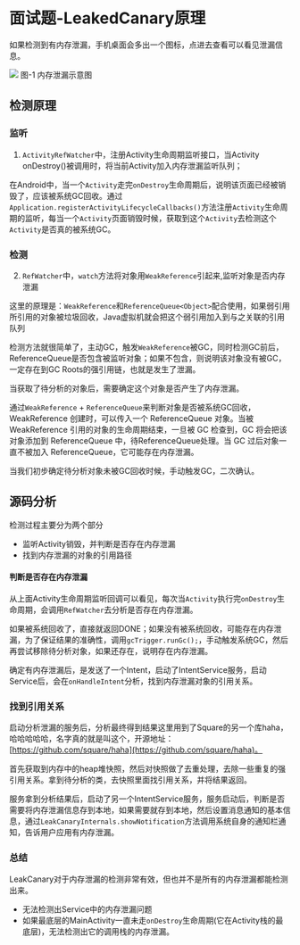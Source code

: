 面试题-LeakedCanary原理
===
如果检测到有内存泄漏，手机桌面会多出一个图标，点进去查看可以看见泄漏信息。

![](https://img-blog.csdn.net/20171010200228346?watermark/2/text/aHR0cDovL2Jsb2cuY3Nkbi5uZXQveGlhb2hhbmx1bw==/font/5a6L5L2T/fontsize/400/fill/I0JBQkFCMA==/dissolve/70/gravity/SouthEast)
图-1 内存泄漏示意图

## 检测原理

### 监听

1. `ActivityRefWatcher`中，注册Activity生命周期监听接口，当Activity onDestroy()被调用时，将当前Activity加入内存泄漏监听队列；

在Android中，当一个`Activity`走完`onDestroy`生命周期后，说明该页面已经被销毁了，应该被系统GC回收。通过`Application.registerActivityLifecycleCallbacks()`方法注册`Activity`生命周期的监听，每当一个`Activity`页面销毁时候，获取到这个`Activity`去检测这个`Activity`是否真的被系统GC。

### 检测

2. `RefWatcher`中，`watch`方法将对象用`WeakReference`引起来,监听对象是否内存泄漏

这里的原理是：`WeakReference`和`ReferenceQueue<Object>`配合使用，如果弱引用所引用的对象被垃圾回收，Java虚拟机就会把这个弱引用加入到与之关联的引用队列

检测方法就很简单了，主动GC，触发`WeakReference`被GC，同时检测GC前后，ReferenceQueue是否包含被监听对象；如果不包含，则说明该对象没有被GC，一定存在到GC Roots的强引用链，也就是发生了泄漏。

当获取了待分析的对象后，需要确定这个对象是否产生了内存泄漏。

通过`WeakReference` + `ReferenceQueue`来判断对象是否被系统GC回收，WeakReference 创建时，可以传入一个 ReferenceQueue 对象。当被 WeakReference 引用的对象的生命周期结束，一旦被 GC 检查到，GC 将会把该对象添加到 ReferenceQueue 中，待ReferenceQueue处理。当 GC 过后对象一直不被加入 ReferenceQueue，它可能存在内存泄漏。

当我们初步确定待分析对象未被GC回收时候，手动触发GC，二次确认。

## 源码分析

检测过程主要分为两个部分

*   监听Activity销毁，并判断是否存在内存泄漏
*   找到内存泄漏的对象的引用路径

#### 判断是否存在内存泄漏

从上面Activity生命周期监听回调可以看见，每次当`Activity`执行完`onDestroy`生命周期，会调用`RefWatcher`去分析是否存在内存泄漏。

如果被系统回收了，直接就返回DONE；如果没有被系统回收，可能存在内存泄漏，为了保证结果的准确性，调用`gcTrigger.runGc();`，手动触发系统GC，然后再尝试移除待分析对象，如果还存在，说明存在内存泄漏。

确定有内存泄漏后，是发送了一个Intent，启动了IntentService服务，启动Service后，会在`onHandleIntent`分析，找到内存泄漏对象的引用关系。

### 找到引用关系
启动分析泄漏的服务后，分析最终得到结果这里用到了Square的另一个库haha，哈哈哈哈哈，名字真的就是叫这个，开源地址：[https://github.com/square/haha](https://github.com/square/haha)。

首先获取到内存中的heap堆快照，然后对快照做了去重处理，去除一些重复的强引用关系。拿到待分析的类，去快照里面找引用关系，并将结果返回。

服务拿到分析结果后，启动了另一个IntentService服务，服务启动后，判断是否需要将内存泄漏信息存到本地，如果需要就存到本地，然后设置消息通知的基本信息，通过`LeakCanaryInternals.showNotification`方法调用系统自身的通知栏通知，告诉用户应用有内存泄漏。

### 总结

LeakCanary对于内存泄漏的检测非常有效，但也并不是所有的内存泄漏都能检测出来。

*   无法检测出Service中的内存泄漏问题
*   如果最底层的MainActivity一直未走`onDestroy`生命周期(它在Activity栈的最底层)，无法检测出它的调用栈的内存泄漏。

